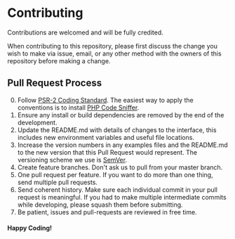 # Contributing
Contributions are welcomed and will be fully credited.

When contributing to this repository, please first discuss the change you wish to make via issue, email, or any other method with the owners of this repository before making a change.

## Pull Request Process
0. Follow [PSR-2 Coding Standard](https://www.php-fig.org/psr/psr-2/). The easiest way to apply the conventions is to install [PHP Code Sniffer](https://github.com/squizlabs/PHP_CodeSniffer).
1. Ensure any install or build dependencies are removed by the end of the development.
2. Update the README.md with details of changes to the interface, this includes new environment variables and useful file locations.
3. Increase the version numbers in any examples files and the README.md to the new version that this Pull Request would represent. The versioning scheme we use is [SemVer](https://semver.org/).
4. Create feature branches. Don't ask us to pull from your master branch.
5. One pull request per feature. If you want to do more than one thing, send multiple pull requests.
6. Send coherent history. Make sure each individual commit in your pull request is meaningful. If you had to make multiple intermediate commits while developing, please squash them before submitting.
7. Be patient, issues and pull-requests are reviewed in free time.

#### Happy Coding!